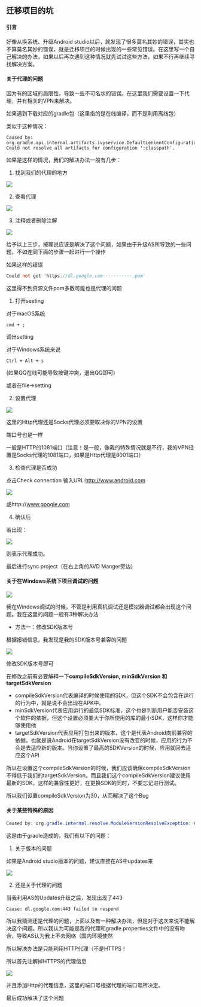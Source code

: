 ## 迁移项目的坑

#### 引言

好像从换系统、升级Android studio以后，就发现了很多莫名其妙的错误，其实也不算莫名其妙的错误，就是迁移项目的时候出现的一些常见错误。在这里写一个自己解决的办法，如果以后再次遇到这种情况就先试试这些方法，如果不行再继续寻找解决方案。

#### 关于代理的问题

因为有的区域的局限性，导致一些不可名状的错误。在这里我们需要设置一下代理，并有相关的VPN来解决。

如果遇到下载对应的gradle包（这里指的是在线编译，而不是利用离线包）

类似于这种情况：

```log
Caused by: org.gradle.api.internal.artifacts.ivyservice.DefaultLenientConfiguration$ArtifactResolveException: Could not resolve all artifacts for configuration ':classpath'.
```

如果是这样的情况，我们的解决办法一般有几步：

1. 找到我们的代理的地方

![](https://s1.ax1x.com/2020/07/14/UUCxWF.png)

2. 查看代理

![](https://s1.ax1x.com/2020/07/14/UUVSSK.png)

3. 注释或者删除注解

![](https://s1.ax1x.com/2020/07/14/UUVaXF.png)

给予以上三步，按理说应该是解决了这个问题，如果由于升级AS所导致的一些问题，不如连同下面的步骤一起进行一个操作

如果这样的错误

```verilog
Could not get 'https://dl.google.com···········.pom'
```

这里得不到资源文件pom多数可能也是代理的问题

1. 打开seeting

对于macOS系统

```
cmd + ;
```

调出setting

对于Windows系统来说

```
Ctrl + Alt + s
```

(如果QQ在线可能导致按键冲突，退出QQ即可)

或者在file->setting

2. 设置代理

![](https://s1.ax1x.com/2020/07/14/UUmH91.png)

这里的Http代理还是Socks代理必须要取决你的VPN的设置

端口号也是一样

一般是HTTP的1081端口（注意！是一般，像我的特殊情况就是不行，我的VPN设置是Socks代理的1081端口，如果是Http代理是8001端口）

3. 检查代理是否成功

点击Check connection 输入URL:http://www.android.com

![](https://s1.ax1x.com/2020/07/14/UUnM3q.png)

或http://www.google.com

4. 确认后

若出现：

![](https://s1.ax1x.com/2020/07/14/UUnIr8.png)

则表示代理成功。

最后进行sync project（在右上角的AVD Manger旁边）

#### 关于在Windows系统下项目调试的问题

![](https://s1.ax1x.com/2020/07/18/U2emKU.png)

我在Windows调试的时候，不管是利用真机调试还是模拟器调试都会出现这个问题。我在这里的问题一般有3种解决办法

* 方法一：修改SDK版本号

根据报错信息，我发现是我的SDK版本号兼容的问题

![](https://s1.ax1x.com/2020/07/18/U2mkee.png)

修改SDK版本号即可

在修改之前有必要解释一下**compileSdkVersion, minSdkVersion 和 targetSdkVersion** 

* compileSdkVersion代表编译的时候使用的SDK，但这个SDK不会包含在运行的行为中，就是说不会出现在APK中。
* minSdkVersion代表应用运行的最低SDK标准，这个也是判断用户能否安装这个软件的依据，但这个设置必须要大于你所使用的库的最小SDK，这样你才能够使用他
* targetSdkVersion代表应用打包出来的版本，这个是代表Android向前兼容的依据，也就是说Android在targetSdkVersion没有改变的时候，应用的行为不会是去适应新的版本。当你设置了最高的SDKVersion的时候，应用就回去适应这个API

所以在设置这个compileSdkVersion的时候，我们应该确保compileSdkVersion不得低于我们的targetSdkVersion。而且我们这个compileSdkVersion建议使用最新的SDK，这样的兼容性更好，在更换SDK的同时，不要忘记进行测试。

所以我们设置compileSdkVersion为30，从而解决了这个Bug

#### 关于某些特殊的原因

```java
Caused by: org.gradle.internal.resolve.ModuleVersionResolveException: Could not resolve com.android.tools.build:gradle:3.5.2.
```

这是由于gradle造成的，我们有以下的问题：

1. 关于版本的问题

如果是Android studio版本的问题，建议直接在AS中updates来

![](https://s1.ax1x.com/2020/07/25/aSxeBQ.png)



2. 还是关于代理的问题

当我利用AS的Updates升级之后，发现出现了443

```
Cause: dl.google.com:443 failed to respond
```

所以我猜测还是代理的问题，上面以及有一种解决办法，但是对于这次来说不能解决这个问题。所以我认为可能是我的代理和gradle.properties文件中的没有吻合，导致AS认为我上不去网络（国内环境使然

所以解决办法是只能利用HTTP代理（不是HTTPS！

所以首先注解掉HTTPS的代理信息

![](https://s1.ax1x.com/2020/07/26/a9A0EV.png)

并且添加Http的代理信息，这里的端口号根据代理的端口号所决定。

最后成功解决了这个问题